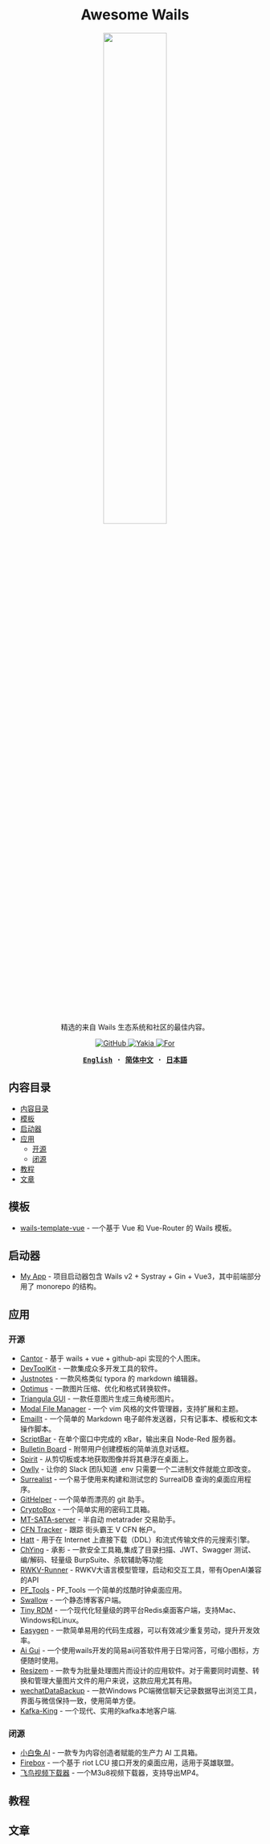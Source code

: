 <h1 align='center'>Awesome Wails</h1>

<div align="center">
<picture>
  <source
    srcset="./assets/images/logo-dark.png"
    media="(prefers-color-scheme: dark)"
  />
  <source
    srcset="./assets/images/logo-light.png"
    media="(prefers-color-scheme: light), (prefers-color-scheme: no-preference)"
  />
  <img width="50%" src="./assets/images/logo-light.png" />
</picture>
</div>

<p align="center">
精选的来自 Wails 生态系统和社区的最佳内容。
</p>

<p align="center">
  <a href="https://github.com/wailsapp/awesome-wails/blob/main/LICENSE">
    <img alt="GitHub" src="https://img.shields.io/github/license/wailsapp/awesome-wails"/>
  </a>
  <a href="https://github.com/misitebao/yakia">
    <img alt="Yakia" src="https://cdn.jsdelivr.net/gh/misitebao/standard-repository@main/assets/badge_flat.svg"/>
  </a>
    <a href="https://github.com/wailsapp/wails">
    <img alt="For" src="https://img.shields.io/badge/For-Wails-brightgreen?style=flat-square&color=ff3c3c"/>
  </a>
</p>

<div align="center">
<strong>
<samp>

[English](README.md) · [简体中文](README.zh-Hans.md) · [日本語](README.ja.md)

</samp>
</strong>
</div>

## 内容目录

- [内容目录](#内容目录)
- [模板](#模板)
- [启动器](#启动器)
- [应用](#应用)
  - [开源](#开源)
  - [闭源](#闭源)
- [教程](#教程)
- [文章](#文章)

## 模板

- [wails-template-vue](https://github.com/misitebao/wails-template-vue) - 一个基于 Vue 和 Vue-Router 的 Wails 模板。

## 启动器

- [My App](https://github.com/jinyaoMa/my-app/tree/starter-code) - 项目启动器包含 Wails v2 + Systray + Gin + Vue3，其中前端部分用了 monorepo 的结构。

## 应用

### 开源

- [Cantor](https://github.com/evercyan/cantor) - 基于 wails + vue + github-api 实现的个人图床。
- [DevToolKit](https://github.com/qaware/dev-tool-kit) - 一款集成众多开发工具的软件。
- [Justnotes](https://github.com/justmiles/justnotes) - 一款风格类似 typora 的 markdown 编辑器。
- [Optimus](https://github.com/Splode/optimus) - 一款图片压缩、优化和格式转换软件。
- [Triangula GUI](https://github.com/RH12503/triangula-gui) - 一款任意图片生成三角棱形图片。
- [Modal File Manager](https://github.com/raguay/ModalFileManager) - 一个 vim 风格的文件管理器，支持扩展和主题。
- [EmailIt](https://github.com/raguay/EmailIt) - 一个简单的 Markdown 电子邮件发送器，只有记事本、模板和文本操作脚本。
- [ScriptBar](https://github.com/raguay/ScriptBarApp) - 在单个窗口中完成的 xBar，输出来自 Node-Red 服务器。
- [Bulletin Board](https://github.com/raguay/BulletinBoard) - 附带用户创建模板的简单消息对话框。
- [Spirit](https://github.com/o8x/spirit) - 从剪切板或本地获取图像并将其悬浮在桌面上。
- [Owlly](https://github.com/asunlabs/owlly) - 让你的 Slack 团队知道 .env 只需要一个二进制文件就能立即改变。
- [Surrealist](https://github.com/StarlaneStudios/Surrealist) - 一个易于使用来构建和测试您的 SurrealDB 查询的桌面应用程序。
- [GitHelper](https://github.com/xusenlin/git-helper) - 一个简单而漂亮的 git 助手。
- [CryptoBox](https://github.com/istommao/CryptoBox) - 一个简单实用的密码工具箱。
- [MT-SATA-server](https://github.com/newproplus/MT-SATA-server) - 半自动 metatrader 交易助手。
- [CFN Tracker](https://github.com/GreenSoap/cfn-tracker) - 跟踪 街头霸王 V CFN 帐户。
- [Hatt](https://github.com/FrenchGithubUser/Hatt) - 用于在 Internet 上直接下载（DDL）和流式传输文件的元搜索引擎。
- [ChYing](https://github.com/yhy0/ChYing) - 承影 - 一款安全工具箱,集成了目录扫描、JWT、Swagger 测试、编/解码、轻量级 BurpSuite、杀软辅助等功能
- [RWKV-Runner](https://github.com/josStorer/RWKV-Runner) - RWKV大语言模型管理，启动和交互工具，带有OpenAI兼容的API
- [PF_Tools](https://github.com/pfinal-nc/wails_pf) - PF_Tools 一个简单的炫酷时钟桌面应用。
- [Swallow](https://github.com/rangwea/swallow-wails) - 一个静态博客客户端。
- [Tiny RDM](https://github.com/tiny-craft/tiny-rdm) - 一个现代化轻量级的跨平台Redis桌面客户端，支持Mac、Windows和Linux。
- [Easygen](https://github.com/faith0831/easygen) - 一款简单易用的代码生成器，可以有效减少重复劳动，提升开发效率。
- [Ai Gui](https://github.com/pwh-pwh/ai-gui) - 一个使用wails开发的简易ai问答软件用于日常问答，可缩小图标，方便随时使用。
- [Resizem](https://github.com/barats/resizem) - 一款专为批量处理图片而设计的应用软件。对于需要同时调整、转换和管理大量图片文件的用户来说，这款应用尤其有用。
- [wechatDataBackup](https://github.com/git-jiadong/wechatDataBackup) - 一款Windows PC端微信聊天记录数据导出浏览工具，界面与微信保持一致，使用简单方便。
- [Kafka-King](https://github.com/Bronya0/Kafka-King) - 一个现代、实用的kafka本地客户端.
### 闭源

- [小白兔 AI](https://xiaobaituai.com/download) - 一款专为内容创造者赋能的生产力 AI 工具箱。
- [Firebox](https://github.com/LvBay/firebox) - 一个基于 riot LCU 接口开发的桌面应用，适用于英雄联盟。
- [飞鸟视频下载器](https://github.com/youwen21/flybird-m3u8downloader) - 一个M3u8视频下载器，支持导出MP4。

## 教程

## 文章
